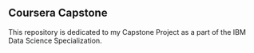 ## Coursera Capstone
This repository is dedicated to my Capstone Project as a part of the IBM Data Science Specialization.


